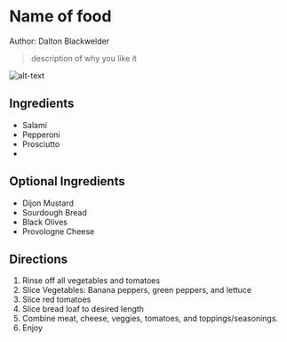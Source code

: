 # Name of food

Author: Dalton Blackwelder  

> description of why you like it

![alt-text](images/sample.png)

<!-- If your image is too big, you can use HTML -->
<!-- <img src="images/sample.png" width=250> -->

## Ingredients

- Salami
- Pepperoni
- Prosciutto
- 

## Optional Ingredients
- Dijon Mustard
- Sourdough Bread
- Black Olives
- Provologne Cheese


## Directions

1. Rinse off all vegetables and tomatoes
2. Slice Vegetables: Banana peppers, green peppers, and lettuce
3. Slice red tomatoes
4. Slice bread loaf to desired length
5. Combine meat, cheese, veggies, tomatoes, and toppings/seasonings.
6. Enjoy
